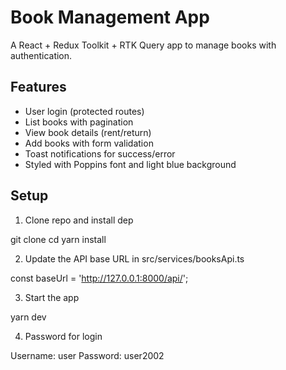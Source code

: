 # Book Management App

A React + Redux Toolkit + RTK Query app to manage books with authentication.

## Features
- User login (protected routes)
- List books with pagination
- View book details (rent/return)
- Add books with form validation
- Toast notifications for success/error
- Styled with Poppins font and light blue background

## Setup

1. Clone repo and install dep

git clone 
cd 
yarn install

2. Update the API base URL in src/services/booksApi.ts

const baseUrl = 'http://127.0.0.1:8000/api/';

3. Start the app

yarn dev

4. Password for login 

Username: user
Password: user2002
